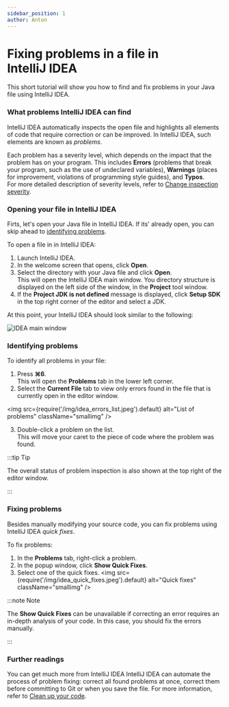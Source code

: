 ```yaml
---
sidebar_position: 1
author: Anton
---
```


# Fixing problems in a file in IntelliJ IDEA

This short tutorial will show you how to find and fix problems in your Java file using IntelliJ IDEA.


### What problems IntelliJ IDEA can find

IntelliJ IDEA automatically inspects the open file and highlights all elements of code that require correction or can be improved. In IntelliJ IDEA, such elements are known as *problems*.  

Each problem has a severity level, which depends on the impact that the problem has on your program. This includes **Errors** (problems that break your program, such as the use of undeclared variables), **Warnings** (places for improvement, violations of programming style guides), and **Typos**.  
For more detailed description of severity levels, refer to [Change inspection severity](https://www.jetbrains.com/help/idea/configuring-inspection-severities.html).

### Opening your file in IntelliJ IDEA

Firts, let's open your Java file in IntelliJ IDEA. If its' already open, you can skip ahead to [identifying problems](#identifying-problems).

To open a file in in IntelliJ IDEA:
1. Launch IntelliJ IDEA.
2. In the welcome screen that opens, click **Open**.
3. Select the directory with your Java file and click **Open**.  
  This will open the IntelliJ IDEA main window. You directory structure is displayed on the left side of the window, in the **Project** tool window.
4. If the **Project JDK is not defined** message is displayed, click **Setup SDK** in the top right corner of the editor and select a JDK.

At this point, your IntelliJ IDEA should look similar to the following:

![IDEA main window](/img/idea_main_window.jpg)

### Identifying problems

To identify all problems in your file:
1. Press **⌘6**.  
  This will open the **Problems** tab in the lower left corner.
2. Select the **Current File** tab to view only errors found in the file that is currently open in the editor window.   

<img
  src={require('/img/idea_errors_list.jpeg').default}
  alt="List of problems"
  className="smallimg"
/>

3. Double-click a problem on the list.  
  This will move your caret to the piece of code where the problem was found.

:::tip Tip

The overall status of problem inspection is also shown at the top right of the editor window.

:::
  
### Fixing problems

Besides manually modifying your source code, you can fix problems using IntelliJ IDEA *quick fixes*.

To fix problems:
1. In the **Problems** tab, right-click a problem.
2. In the popup window, click **Show Quick Fixes**.
3. Select one of the quick fixes. 
<img
  src={require('/img/idea_quick_fixes.jpeg').default}
  alt="Quick fixes"
  className="smallimg"
/>

:::note Note

The **Show Quick Fixes** can be unavailable if correcting an error requires an in-depth analysis of your code. In this case, you should fix the errors manually.

:::

### Further readings

You can get much more from IntelliJ IDEA 
IntelliJ IDEA can automate the process of problem fixing: correct all found problems at once, correct them before committing to Git or when you save the file. For more information, refer to [Clean up your code](https://www.jetbrains.com/help/idea/resolving-problems.html#clean-up-code).
